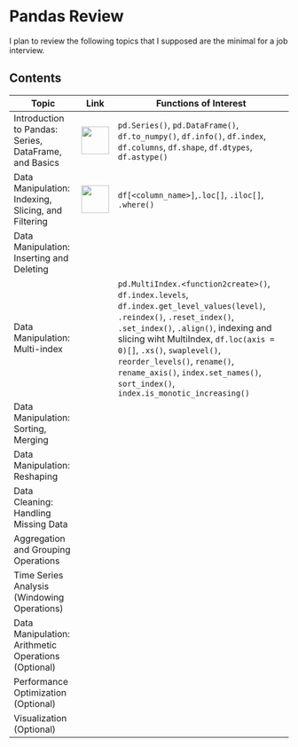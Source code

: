 # Pandas Review

I plan to review the following topics that I supposed are the minimal for a 
job interview.

## Contents

| Topic                 | Link | Functions of Interest |
|-----------------------|------|-----------------------|
| Introduction to Pandas: Series, DataFrame, and Basics | <a href="001_intro_to_pandas.ipynb"> <img src="https://www.kindpng.com/picc/m/81-811458_jupyter-notebook-logo-hd-png-download.png" width="50" /> </a> | `pd.Series()`, `pd.DataFrame()`, `df.to_numpy()`, `df.info()`, `df.index`, `df.columns`, `df.shape`, `df.dtypes`, `df.astype()`     |
| Data Manipulation: Indexing, Slicing, and Filtering | <a href="002_indexing_slicing_filtering.ipynb"> <img src="https://www.kindpng.com/picc/m/81-811458_jupyter-notebook-logo-hd-png-download.png" width="50" /> </a>     | `df[<column_name>]`,`.loc[]`, `.iloc[]`, `.where()`    |
| Data Manipulation: Inserting and Deleting |      |      |
| Data Manipulation: Multi-index |      | `pd.MultiIndex.<function2create>()`, `df.index.levels`, `df.index.get_level_values(level)`, `.reindex()`, `.reset_index()`, `.set_index()`, `.align()`, indexing and slicing wiht MultiIndex, `df.loc(axis = 0)[]`, `.xs()`, `swaplevel()`, `reorder_levels()`, `rename()`, `rename_axis()`, `index.set_names()`, `sort_index()`, `index.is_monotic_increasing()`    |
| Data Manipulation: Sorting, Merging |      |      |
| Data Manipulation: Reshaping |      |      |
| Data Cleaning: Handling Missing Data |      |      |
| Aggregation and Grouping Operations |      |      |
| Time Series Analysis (Windowing Operations) |      |      |
| Data Manipulation: Arithmetic Operations (Optional) |      |      |
| Performance Optimization (Optional) |      |      |
| Visualization (Optional) |      |      |
